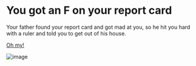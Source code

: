 # You got an F on your report card
Your father found your report card and got mad at you, so he hit you hard with a ruler and told you to get out of his house.

[Oh my!](../life-from-both-options/father-disowns.md)

![image](https://fragranceofsuccess.files.wordpress.com/2017/04/report-card-bad.jpg?w=584)
